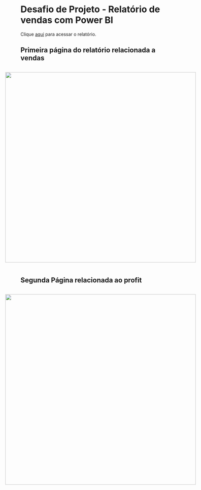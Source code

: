 # Desafio de Projeto - Relatório de vendas com Power BI


Clique [aqui](https://app.powerbi.com/view?r=eyJrIjoiZTI3YzE3ODYtMWM1Ny00ZmRmLWE0OGYtMjVmMzgwOTgzOThjIiwidCI6IjQ5M2JkODFjLTFiMjItNDVjOC1hNzRiLTA0NTNkNDZiYWZmOSJ9) para acessar o relatório.
## Primeira página do relatório relacionada a vendas
<div style="display: flex; justify-content: center; align-items: center">
  <a align="center">
    <p>
      <img src="https://github.com/LeandroDeJesus-S/Relatorio-de-vendas-com-Power-BI/assets/114845576/782d936c-0360-4e71-b797-ba852d49ae3d" width="600">
    </p>
  </a>
</div>

## Segunda Página relacionada ao profit
<div style="display: flex; justify-content: center; align-items: center">
  <a align="center">
    <p>
      <img src="https://github.com/LeandroDeJesus-S/Relatorio-de-vendas-com-Power-BI/assets/114845576/358213c9-247f-4c39-94bd-6baa0c8a0dde" width="600">
    </p>
  </a>
</div>
